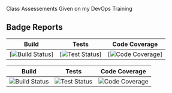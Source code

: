 Class Assessements Given on my DevOps Training

## Badge Reports

| Build | Tests | Code Coverage |
|--------|--------|--------|
| [![Build Status](https://img.shields.io/github/actions/workflow/status/jalantechnologies/boilerplate-mern/.github/workflows/preview_on_pr_update.yml?branch=main&label=Build&job=build)] | [![Test Status](https://img.shields.io/github/actions/workflow/status/jalantechnologies/boilerplate-mern/.github/workflows/preview_on_pr_update.yml?branch=main&label=Tests&job=checks)] | [![Code Coverage](https://img.shields.io/badge/Code%20Coverage-90%25-success?style=flat)] |


| Build | Tests | Code Coverage |
|--------|--------|--------|
| ![Build Status](https://img.shields.io/github/actions/workflow/status/__REPO__/.github/workflows/preview_on_pr_update.yml?branch=__BRANCH__&label=Build&job=build) |![Test Status](https://img.shields.io/github/actions/workflow/status/__REPO__/.github/workflows/preview_on_pr_update.yml?branch=__BRANCH__&label=Tests&job=checks) |![Code Coverage](https://img.shields.io/badge/Code%20Coverage-90%25-success?style=flat) |



